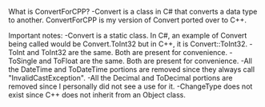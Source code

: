 What is ConvertForCPP?
-Convert is a class in C# that converts a data type to another. ConvertForCPP is my version of Convert ported over to C++.

Important notes:
-Convert is a static class. In C#, an example of Convert being called would be Convert.ToInt32 but in C++, it is Convert::ToInt32.
-ToInt and ToInt32 are the same. Both are present for convenience.
-ToSingle and ToFloat are the same. Both are present for convenience.
-All the DateTime and ToDateTime portions are removed since they always call "InvalidCastException".
-All the Decimal and ToDecimal  portions are removed since I personally did not see a use for it.
-ChangeType does not exist since C++ does not inherit from an Object class.